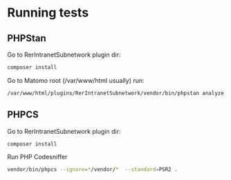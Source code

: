 # Running tests

## PHPStan

Go to RerIntranetSubnetwork plugin dir:

```bash
composer install
```

Go to Matomo root (/var/www/html usually) run:

```bash
/var/www/html/plugins/RerIntranetSubnetwork/vendor/bin/phpstan analyze -c /var/www/html/plugins/RerIntranetSubnetwork/tests/phpstan.neon --level=1 /var/www/html/plugins/RerIntranetSubnetwork
```

## PHPCS

Go to RerIntranetSubnetwork plugin dir:

```bash
composer install
```

Run PHP Codesniffer

```bash
vendor/bin/phpcs --ignore=*/vendor/*  --standard=PSR2 .
```

